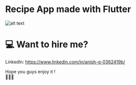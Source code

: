 # Recipe App made with Flutter
![alt text](https://i.imgur.com/rAVQmKW.png)

# 💻 Want to hire me?
LinkedIn: https://www.linkedin.com/in/anish-g-0362419b/

Hope you guys enjoy it !  
:wave::wave::wave: